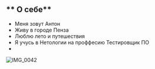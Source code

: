 ## ** О себе**
* Меня зовут Антон
* Живу в городе Пенза
* Люблю лето и путешествия
* Я учусь в Нетологии на проффесию Тестировщик ПО
* 
![IMG_0042](https://github.com/AntonLarionof/netdz/assets/132832039/2cff1a97-1de8-45b7-a820-43dc594ce10a)

